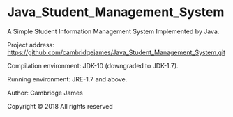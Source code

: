 # Java_Student_Management_System
A Simple Student Information Management System Implemented by Java.

Project address: https://github.com/cambridgejames/Java_Student_Management_System.git


Compilation environment: JDK-10 (downgraded to JDK-1.7).

Running environment: JRE-1.7 and above.

Author: Cambridge James

Copyright &copy; 2018 All rights reserved
